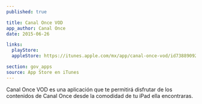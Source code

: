 ```yaml
---
published: true

title: Canal Once VOD
app_author: Canal Once
date: 2015-06-26

links:
  playStore: 
  appleStore: https://itunes.apple.com/mx/app/canal-once-vod/id738890923?mt=8

section: gov_apps
source: App Store en iTunes
---
```

Canal Once VOD es una aplicación que te permitirá disfrutar de los contenidos de Canal Once desde la comodidad de tu iPad ella encontraras.
